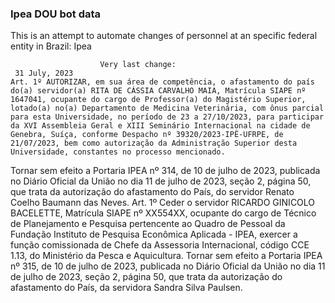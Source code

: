  ### Ipea DOU bot data
 This is an attempt to automate changes of personnel at an specific federal entity in Brazil: Ipea
 
                        Very last change: 
 	 31 July, 2023
	Art. 1º AUTORIZAR, em sua área de competência, o afastamento do país do(a) servidor(a) RITA DE CÁSSIA CARVALHO MAIA, Matrícula SIAPE nº 1647041, ocupante do cargo de Professor(a) do Magistério Superior, lotado(a) no(a) Departamento de Medicina Veterinária, com ônus parcial para esta Universidade, no período de 23 a 27/10/2023, para participar da XVI Assembleia Geral e XIII Seminário Internacional na cidade de Genebra, Suíça, conforme Despacho nº 39320/2023-IPÊ-UFRPE, de 21/07/2023, bem como autorização da Administração Superior desta Universidade, constantes no processo mencionado. 
Tornar sem efeito a Portaria IPEA nº 314, de 10 de julho de 2023, publicada no Diário Oficial da União no dia 11 de julho de 2023, seção 2, página 50, que trata da autorização do afastamento do País, do servidor Renato Coelho Baumann das Neves.
Art. 1º Ceder o servidor RICARDO GINICOLO BACELETTE, Matrícula SIAPE nº XX554XX, ocupante do cargo de Técnico de Planejamento e Pesquisa pertencente ao Quadro de Pessoal da Fundação Instituto de Pesquisa Econômica Aplicada - IPEA, exercer a função comissionada de Chefe da Assessoria Internacional, código CCE 1.13, do Ministério da Pesca e Aquicultura.
Tornar sem efeito a Portaria IPEA nº 315, de 10 de julho de 2023, publicada no Diário Oficial da União no dia 11 de julho de 2023, seção 2, página 50, que trata da autorização do afastamento do País, da servidora Sandra Silva Paulsen.
